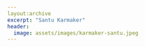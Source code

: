```yaml
---
layout:archive
excerpt: "Santu Karmaker"
header:
  image: assets/images/karmaker-santu.jpeg
---
```



